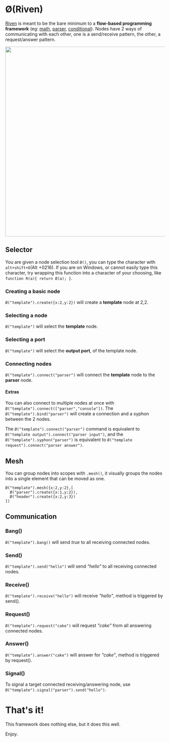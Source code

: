 # Ø(Riven)

[Riven](http://wiki.xxiivv.com/Riven) is meant to be the bare minimum to a **flow-based programming framework** (eg: [math](https://rawgit.com/XXIIVV/Riven/master/example.math.html), [parser](https://rawgit.com/XXIIVV/Riven/master/example.parser.html), [conditional](https://rawgit.com/XXIIVV/Riven/master/example.conditional.html)). Nodes have 2 ways of communicating with each other, one is a send/receive pattern, the other, a request/answer pattern.

<img src='https://raw.githubusercontent.com/XXIIVV/Riven/master/PREVIEW.png' width="600"/>

## Selector

You are given a node selection tool `Ø()`, you can type the character with `alt+shift+O`(Alt +0216). If you are on Windows, or cannot easily type this character, try wrapping this function into a character of your choosing, like `function R(a){ return Ø(a); }`.

### Creating a basic node

`Ø("template").create({x:2,y:2})` will create a **template** node at 2,2. 

### Selecting a node

`Ø("template")` will select the **template** node.

### Selecting a port

`Ø("template")` will select the **output port**, of the template node.

### Connecting nodes

`Ø("template").connect("parser")` will connect the **template** node to the **parser** node. 

#### Extras 

You can also connect to multiple nodes at once with `Ø("template").connect(["parser","console"])`. The `Ø("template").bind("parser")` will create a connection and a syphon between the 2 nodes.

The `Ø("template").connect("parser")` command is equivalent to `Ø("template output").connect("parser input")`, and the `Ø("template").syphon("parser")` is equivalent to `Ø("template request").connect("parser answer")`.

## Mesh

You can group nodes into scopes with `.mesh()`, it visually groups the nodes into a single element that can be moved as one.

```
Ø("template").mesh({x:2,y:2},[
  Ø("parser").create({x:1,y:2}),
  Ø("header").create({x:2,y:3})
])
```

## Communication

### Bang()

`Ø("template").bang()` will send *true* to all receiving connected nodes.

### Send()

`Ø("template").send("hello")` will send *"hello"* to all receiving connected nodes.

### Receive()

`Ø("template").receive("hello")` will receive *"hello"*, method is triggered by send().

### Request()

`Ø("template").request("cake")` will request *"cake"* from all answering connected nodes.

### Answer()

`Ø("template").answer("cake")` will answer for *"cake"*, method is triggered by request().

### Signal()

To signal a target connected receiving/answering node, use `Ø("template").signal("parser").send("hello")`.

# That's it!

This framework does nothing else, but it does this well.

Enjoy.
